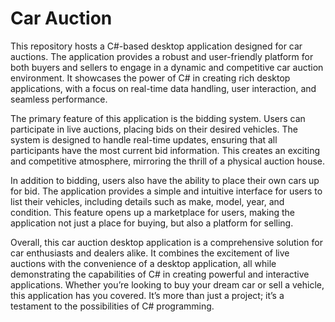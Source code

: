 # Car Auction
This repository hosts a C#-based desktop application designed for car auctions. The application provides a robust and user-friendly platform for both buyers and sellers to engage in a dynamic and competitive car auction environment. It showcases the power of C# in creating rich desktop applications, with a focus on real-time data handling, user interaction, and seamless performance.

The primary feature of this application is the bidding system. Users can participate in live auctions, placing bids on their desired vehicles. The system is designed to handle real-time updates, ensuring that all participants have the most current bid information. This creates an exciting and competitive atmosphere, mirroring the thrill of a physical auction house.

In addition to bidding, users also have the ability to place their own cars up for bid. The application provides a simple and intuitive interface for users to list their vehicles, including details such as make, model, year, and condition. This feature opens up a marketplace for users, making the application not just a place for buying, but also a platform for selling.

Overall, this car auction desktop application is a comprehensive solution for car enthusiasts and dealers alike. It combines the excitement of live auctions with the convenience of a desktop application, all while demonstrating the capabilities of C# in creating powerful and interactive applications. Whether you’re looking to buy your dream car or sell a vehicle, this application has you covered. It’s more than just a project; it’s a testament to the possibilities of C# programming.
